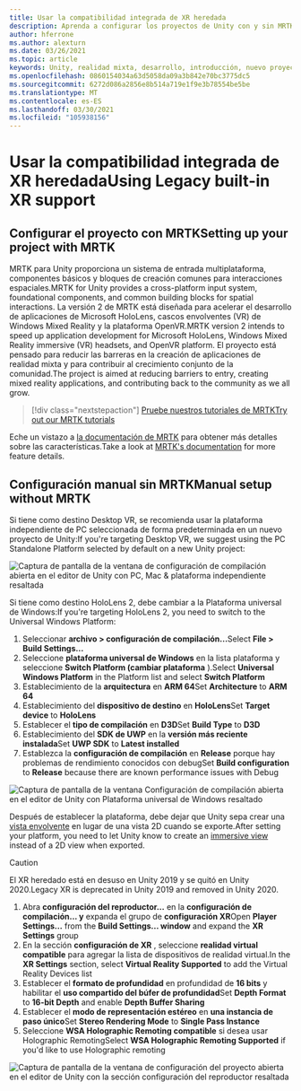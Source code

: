 ```yaml
---
title: Usar la compatibilidad integrada de XR heredada
description: Aprenda a configurar los proyectos de Unity con y sin MRTK con la compatibilidad integrada de XR heredada.
author: hferrone
ms.author: alexturn
ms.date: 03/26/2021
ms.topic: article
keywords: Unity, realidad mixta, desarrollo, introducción, nuevo proyecto, Windows Mixed Reality, UWP, XR, rendimiento, heredado, MRTK
ms.openlocfilehash: 0860154034a63d5058da09a3b842e70bc3775dc5
ms.sourcegitcommit: 6272d086a2856e8b514a719e1f9e3b78554be5be
ms.translationtype: MT
ms.contentlocale: es-ES
ms.lasthandoff: 03/30/2021
ms.locfileid: "105938156"
---
```

# <a name="using-legacy-built-in-xr-support"></a><span data-ttu-id="187f5-104">Usar la compatibilidad integrada de XR heredada</span><span class="sxs-lookup"><span data-stu-id="187f5-104">Using Legacy built-in XR support</span></span>

## <a name="setting-up-your-project-with-mrtk"></a><span data-ttu-id="187f5-105">Configurar el proyecto con MRTK</span><span class="sxs-lookup"><span data-stu-id="187f5-105">Setting up your project with MRTK</span></span>

<span data-ttu-id="187f5-106">MRTK para Unity proporciona un sistema de entrada multiplataforma, componentes básicos y bloques de creación comunes para interacciones espaciales.</span><span class="sxs-lookup"><span data-stu-id="187f5-106">MRTK for Unity provides a cross-platform input system, foundational components, and common building blocks for spatial interactions.</span></span> <span data-ttu-id="187f5-107">La versión 2 de MRTK está diseñada para acelerar el desarrollo de aplicaciones de Microsoft HoloLens, cascos envolventes (VR) de Windows Mixed Reality y la plataforma OpenVR.</span><span class="sxs-lookup"><span data-stu-id="187f5-107">MRTK version 2 intends to speed up application development for Microsoft HoloLens, Windows Mixed Reality immersive (VR) headsets, and OpenVR platform.</span></span> <span data-ttu-id="187f5-108">El proyecto está pensado para reducir las barreras en la creación de aplicaciones de realidad mixta y para contribuir al crecimiento conjunto de la comunidad.</span><span class="sxs-lookup"><span data-stu-id="187f5-108">The project is aimed at reducing barriers to entry, creating mixed reality applications, and contributing back to the community as we all grow.</span></span>

> [!div class="nextstepaction"]
> [<span data-ttu-id="187f5-109">Pruebe nuestros tutoriales de MRTK</span><span class="sxs-lookup"><span data-stu-id="187f5-109">Try out our MRTK tutorials</span></span>](tutorials/mr-learning-base-01.md)

<span data-ttu-id="187f5-110">Eche un vistazo a [la documentación de MRTK](/windows/mixed-reality/mrtk-unity) para obtener más detalles sobre las características.</span><span class="sxs-lookup"><span data-stu-id="187f5-110">Take a look at [MRTK's documentation](/windows/mixed-reality/mrtk-unity) for more feature details.</span></span>

## <a name="manual-setup-without-mrtk"></a><span data-ttu-id="187f5-111">Configuración manual sin MRTK</span><span class="sxs-lookup"><span data-stu-id="187f5-111">Manual setup without MRTK</span></span>

<span data-ttu-id="187f5-112">Si tiene como destino Desktop VR, se recomienda usar la plataforma independiente de PC seleccionada de forma predeterminada en un nuevo proyecto de Unity:</span><span class="sxs-lookup"><span data-stu-id="187f5-112">If you're targeting Desktop VR, we suggest using the PC Standalone Platform selected by default on a new Unity project:</span></span>

![Captura de pantalla de la ventana de configuración de compilación abierta en el editor de Unity con PC, Mac & plataforma independiente resaltada](images/wmr-config-img-3.png)

<span data-ttu-id="187f5-114">Si tiene como destino HoloLens 2, debe cambiar a la Plataforma universal de Windows:</span><span class="sxs-lookup"><span data-stu-id="187f5-114">If you're targeting HoloLens 2, you need to switch to the Universal Windows Platform:</span></span>

1.  <span data-ttu-id="187f5-115">Seleccionar **archivo > configuración de compilación...**</span><span class="sxs-lookup"><span data-stu-id="187f5-115">Select **File > Build Settings...**</span></span>
2.  <span data-ttu-id="187f5-116">Seleccione **plataforma universal de Windows** en la lista plataforma y seleccione **Switch Platform (cambiar plataforma** ).</span><span class="sxs-lookup"><span data-stu-id="187f5-116">Select **Universal Windows Platform** in the Platform list and select **Switch Platform**</span></span>
3.  <span data-ttu-id="187f5-117">Establecimiento de la **arquitectura** en **ARM 64**</span><span class="sxs-lookup"><span data-stu-id="187f5-117">Set **Architecture** to **ARM 64**</span></span>
4.  <span data-ttu-id="187f5-118">Establecimiento del **dispositivo de destino** en **HoloLens**</span><span class="sxs-lookup"><span data-stu-id="187f5-118">Set **Target device** to **HoloLens**</span></span>
5.  <span data-ttu-id="187f5-119">Establecer el **tipo de compilación** en **D3D**</span><span class="sxs-lookup"><span data-stu-id="187f5-119">Set **Build Type** to **D3D**</span></span>
6.  <span data-ttu-id="187f5-120">Establecimiento del **SDK de UWP** en la **versión más reciente instalada**</span><span class="sxs-lookup"><span data-stu-id="187f5-120">Set **UWP SDK** to **Latest installed**</span></span>
7.  <span data-ttu-id="187f5-121">Establezca la **configuración de compilación** en **Release** porque hay problemas de rendimiento conocidos con debug</span><span class="sxs-lookup"><span data-stu-id="187f5-121">Set **Build configuration** to **Release** because there are known performance issues with Debug</span></span>

![Captura de pantalla de la ventana Configuración de compilación abierta en el editor de Unity con Plataforma universal de Windows resaltado](images/wmr-config-img-4.png)

<span data-ttu-id="187f5-123">Después de establecer la plataforma, debe dejar que Unity sepa crear una [vista envolvente](../../design/app-views.md) en lugar de una vista 2D cuando se exporte.</span><span class="sxs-lookup"><span data-stu-id="187f5-123">After setting your platform, you need to let Unity know to create an [immersive view](../../design/app-views.md) instead of a 2D view when exported.</span></span>

> [!CAUTION]
> <span data-ttu-id="187f5-124">El XR heredado está en desuso en Unity 2019 y se quitó en Unity 2020.</span><span class="sxs-lookup"><span data-stu-id="187f5-124">Legacy XR is deprecated in Unity 2019 and removed in Unity 2020.</span></span>

1. <span data-ttu-id="187f5-125">Abra **configuración del reproductor...** en la **configuración de compilación... y** expanda el grupo de **configuración XR**</span><span class="sxs-lookup"><span data-stu-id="187f5-125">Open **Player Settings...** from the **Build Settings... window** and expand the **XR Settings** group</span></span>
2. <span data-ttu-id="187f5-126">En la sección **configuración de XR** , seleccione **realidad virtual compatible** para agregar la lista de dispositivos de realidad virtual.</span><span class="sxs-lookup"><span data-stu-id="187f5-126">In the **XR Settings** section, select **Virtual Reality Supported** to add the Virtual Reality Devices list</span></span>
3. <span data-ttu-id="187f5-127">Establecer el **formato de profundidad** en profundidad de **16 bits** y habilitar el **uso compartido del búfer de profundidad**</span><span class="sxs-lookup"><span data-stu-id="187f5-127">Set **Depth Format** to **16-bit Depth** and enable **Depth Buffer Sharing**</span></span>
4. <span data-ttu-id="187f5-128">Establecer el **modo de representación estéreo** en **una instancia de paso único**</span><span class="sxs-lookup"><span data-stu-id="187f5-128">Set **Stereo Rendering Mode** to **Single Pass Instance**</span></span>
5. <span data-ttu-id="187f5-129">Seleccione **WSA Holographic Remoting compatible** si desea usar Holographic Remoting</span><span class="sxs-lookup"><span data-stu-id="187f5-129">Select **WSA Holographic Remoting Supported** if you'd like to use Holographic remoting</span></span> 

![Captura de pantalla de la ventana de configuración del proyecto abierta en el editor de Unity con la sección configuración del reproductor resaltada](images/wmr-config-img-9.png)